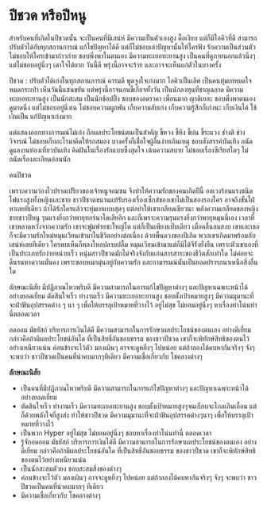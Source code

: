 # ปีชวด หรือปีหนู

สำหรับคนที่เกิดในปีชวดนั้น จะเป็นคนที่มีเสน่ห์ มีความเป็นตัวเองสูง ดื้อเงียบ แต่ก็มีไอคิวที่ดี สามารถปรับตัวได้กับทุกสถานการณ์ แก้ไขปัญหาได้ดี
แต่ก็ไม่ชอบเล่าปัญหานั้นให้ใครฟัง รักความเป็นส่วนตัว ไม่ชอบให้ใครเข้ามาก่าวก่าย ชอบพึ่งพาในตนเอง มีความทะเยอทะยานสูง เป็นคนที่ดูภายนอกแล้วนิ่งๆ
แต่ไม่ชอบอยู่นิ่งๆ เดาใจได้ยาก วันนี้ดี พรุ่งนี้อาจจะร้าย และอาจจะเห็นแก่ตัวในบางครั้ง

ปีชวด : ปรับตัวได้เก่งในทุกสถานการณ์ คารมดี พูดจูงใจเก่งมาก ไอคิวเป็นเลิศ เป็นคนทุ่มเทหมดใจหมดกระเป๋า เห็นวันนี้แสนขยัน แต่พรุ่งนี้อาจนอนขี้เกียจทั้งวัน
เป็นนักลงทุนที่ชาญฉลาด มีความทะเยอทะยานสูง เป็นนักสะสม เป็นนักช้อปปิ้ง ชอบของลดราคา เพื่อนมาก ญาติเยอะ ชอบพึ่งพาตนเอง ดูมาดนิ่ง แต่ไม่ชอบอยู่นิ่งเฉ
ไม่ชอบความผูกพัน เก็บความลับเก่ง เก็บความรู้สึกก็เก่งนะ เก็บเงินได้ ใช้เงินเป็น แก้ปัญหาเก่งมาก

แต่แสดงออกทางอารมณ์ไม่เก่ง ถือผลประโยชน์ตนเป็นสำคัญ ขี้หวง ขี้หึง ขี้บ่น ขี้ระแวง ช่างติ ช่างวิจารณ์ ไม่ชอบเก็บอะไรมาคิดให้รกสมอง
บางครั้งก็เชื่อใจผู้อื่นง่ายเกินเหตุ ชอบสังสรรค์บันเทิง ถนัดดูแลงานท่องเที่ยวบันเทิง คิดฝันในเรื่องรักแบบซึ้งสุดใจ เน้นความสบาย ไม่ชอบเรื่องซีเรียสใดๆ
ไม่ถนัดเรื่องละเอียดอ่อนนัก

คนปีชวด

เพราะความว่องไวปราดเปรียวของเจ้าหนูจอมซน จึงทำให้ความรักของคนเกิดปีนี้ อลเวงร้อนแรงชนิดไฟแรงสูงทั้งหญิงและชาย
ชาวปีชวดขนานแท้รับรองเรื่องเซ็กส์ของเขาไม่เป็นสองรองใคร อาจถึงขั้นใฝ่หาเลยทีเดียว ถ้าได้รักใครแล้วจะทุ่มเทแบบสุดๆ แต่อย่าให้เขาเกลียดเชียวนะ
พลังความเกลียดของหญิงชายชาวปีหนู รุนแรงยิ่งกว่าพายุทอร์นาโดเสียอีก และก็เพราะความรุนแรงยิ่งกว่าพายุหมุนนี่เอง เวลาที่เขาพลาดหวังจากความรัก
เขาจะฟูมฟายซะใหญ่โต แต่ก็เป็นเพียงแป๊บเดียว เมื่อคลื่นลมสงบ เขาและเธอก็จะมีความรักใหม่หมุนเวียนเข้ามาในชีวิตอย่างต่อเนื่อง ด้วยพื้นดวงของปีเกิด
พวกเขาเกิดมาพร้อมกับเสน่ห์เลยทีเดียว ใครพบเห็นก็หลงใหลปลาบปลื้ม หมุนเวียนเข้ามาแต่ก็มิได้จีรังยั่งยืน เพราะตัวเขาเองที่เป็นประเภทรักง่ายหน่ายเร็ว
หนุ่มสาวปีชวดมักไม่จริงจังกับแก่นสารสาระของชีวิตสักเท่าใด ไม่ค่อยจะดิ้นรนหาความมั่นคง เพราะชอบหมกมุ่นอยู่กับความรัก และกามารมณ์นั้นเป็นยอดปรารถนาเหนือสิ่งอื่นใด

ลักษณะนิสัย
มีปฏิภาณไหวพริบดี มีความสามารถในการแก้ไขปัญหาต่างๆ และปัญหาเฉพาะหน้าได้อย่างยอดเยี่ยม ตัดสินใจเร็ว ทำงานเร็ว มีความทะเยอทะยานสูง 
ชอบตั้งเป้าหมายสูงๆ มีความมุมานะที่จะฝ่าฟันอุปสรรคต่าง ๆ นา ๆ เพื่อให้บรรลุเป้าหมายที่วางไว้ อยู่ไม่สุข ไม่ยอมอยู่นิ่งๆ หาเรื่องทำโน่นทำนี่ตลอดเวลา

อดออม มัธยัสถ์ บริหารการเงินได้ดี มีความสามารถในการรักษาผลประโยชน์ของตนเอง อย่างดีเยี่ยม กล่าวคือถ้ามีผลประโยชน์อันใด ที่เป็นสิทธิ์อันชอบธรรม
ของชาวปีชวด เขาก็จะพิทักษ์สิทธิของตนไว้อย่างเหนียวแน่น ค่อนข้างจะไว้ตัว มองเผินๆ อาจจะดูหยิ่งๆ ไปหน่อย แต่ถ้าลองได้คบหากันจริงๆ จังๆ จะพบว่า
ชาวปีชวดเป็นคนที่น่าคบมากๆทีเดียว มีความเชื่อเกี่ยวกับ โชคลางต่างๆ

**ลักษณะนิสัย** 

- เป็นคนที่มีปฏิภาณไหวพริบดี มีความสามารถในการแก้ไขปัญหาต่างๆ และปัญหาเฉพาะหน้าได้   อย่างยอดเยี่ยม
- ตัดสินใจเร็ว ทำงานเร็ว มีความทะเยอทะยานสูง ชอบตั้งเป้าหมายสูงๆจนเกือบจะไกลเกินเอื้อม แต่ก็ด้วยพลังใจที่สูงส่ง  ทำให้ชาวปีชวด มีความมุมานะที่จะฝ่าฟันอุปสรรคต่างๆนาๆ  เพื่อให้บรรลุเป้าหมายที่วางไว้
- เป็นพวก Hyper อยู่ไม่สุข ไม่ยอมอยู่นิ่งๆ ชอบหาเรื่องทำโน่นทำนี่ ตลอดเวลา
- รู้จักอดออม มัธยัสถ์ บริหารการเงินได้ดี  มีความสามารถในการรักษาผลประโยชน์ของตนเอง อย่างดีเยี่ยม กล่าวคือถ้ามีผลประโยชน์อันใด ที่เป็นสิทธิ์อันชอบธรรม ของชาวปีชวด เขาก็จะพิทักษ์สิทธิของตนไว้อย่างเหนียวแน่น
- เป็นนักสะสมตัวยง ชอบสะสมสิ่งของต่างๆ
- ค่อนข้างจะไว้ตัว มองเผินๆ อาจจะดูหยิ่งๆ ไปหน่อย แต่ถ้าลองได้คบหากันจริงๆ จังๆ จะพบว่า ชาวปีชวดเป็นคนที่น่าคบมากๆ ทีเดียว
- มีความเชื่อเกี่ยวกับ โชคลางต่างๆ
